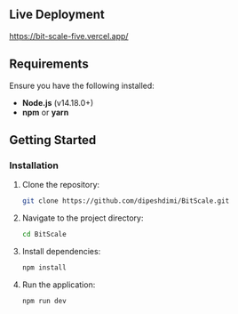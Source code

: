 ## Live Deployment
https://bit-scale-five.vercel.app/

## Requirements

Ensure you have the following installed:

- **Node.js** (v14.18.0+)
- **npm** or **yarn**

## Getting Started

### Installation

1. Clone the repository:
   ```bash
   git clone https://github.com/dipeshdimi/BitScale.git
   ```

2. Navigate to the project directory:
   ```bash
   cd BitScale
   ```
   
3. Install dependencies:
   ```bash
   npm install
   ```

4. Run the application:
   ```bash
   npm run dev
   ```
